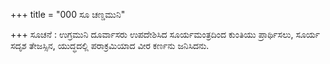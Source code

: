 +++
title = "000 ಸೂ ಚಣ್ಡಮುನಿ"

+++
ಸೂಚನೆ : ಉಗ್ರಮುನಿ ದೂರ್ವಾಸರು ಉಪದೇಶಿಸಿದ ಸೂರ್ಯಮಂತ್ರದಿಂದ ಕುಂತಿಯು ಪ್ರಾರ್ಥಿಸಲು, ಸೂರ್ಯ ಸದೃಶ ತೇಜಸ್ಸಿನ, ಯುದ್ಧದಲ್ಲಿ ಪರಾಕ್ರಮಿಯಾದ ವೀರ ಕರ್ಣನು ಜನಿಸಿದನು.